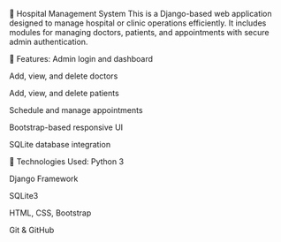 🏥 Hospital Management System
This is a Django-based web application designed to manage hospital or clinic operations efficiently. It includes modules for managing doctors, patients, and appointments with secure admin authentication.

🔧 Features:
Admin login and dashboard

Add, view, and delete doctors

Add, view, and delete patients

Schedule and manage appointments

Bootstrap-based responsive UI

SQLite database integration

🚀 Technologies Used:
Python 3

Django Framework

SQLite3

HTML, CSS, Bootstrap

Git & GitHub

